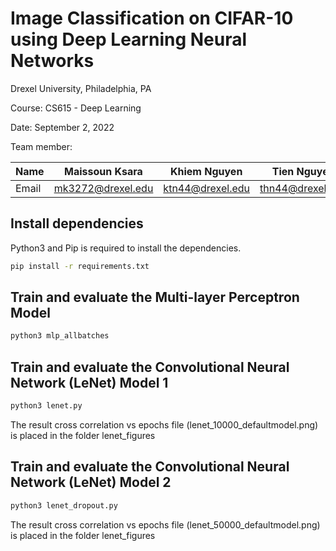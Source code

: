 # Image Classification on CIFAR-10 using Deep Learning Neural Networks

Drexel University, Philadelphia, PA

Course: CS615 - Deep Learning

Date: September 2, 2022

Team member:

| Name | Maissoun Ksara | Khiem Nguyen | Tien Nguyen | Chris Oriente |
| --- | --- | --- | --- | --- |
| Email | mk3272@drexel.edu | ktn44@drexel.edu | thn44@drexel.edu | co449@drexel.edu |

## Install dependencies

Python3 and Pip is required to install the dependencies.

```bash
pip install -r requirements.txt
```

## Train and evaluate the Multi-layer Perceptron Model

```bash
python3 mlp_allbatches
```

## Train and evaluate the Convolutional Neural Network (LeNet) Model 1

```bash
python3 lenet.py
```

The result cross correlation vs epochs file (lenet_10000_defaultmodel.png) is placed in the folder lenet_figures

## Train and evaluate the Convolutional Neural Network (LeNet) Model 2

```bash
python3 lenet_dropout.py
```

The result cross correlation vs epochs file (lenet_50000_defaultmodel.png) is placed in the folder lenet_figures